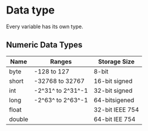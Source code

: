 # Data type

Every variable has its own type.

## Numeric Data Types

| Name| Ranges| Storage Size|
|-----|-------|-------------|
|byte|-128 to 127| 8-bit|
|short|-32768 to 32767|16-bit signed|
|int|-2^31^ to 2^31^-1|32-bit signed|
|long|-2^63^ to 2^63^-1|64-bitsigened|
|float||32-bit IEEE 754|
|double||64-bit IEE 754|

## 
